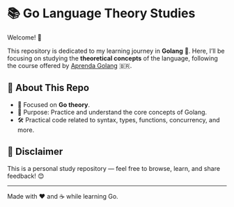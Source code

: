 # 📚 Go Language Theory Studies

Welcome! 👋

This repository is dedicated to my learning journey in **Golang** 🧠. Here, I’ll be focusing on studying the **theoretical concepts** of the language, following the course offered by [Aprenda Golang](https://aprendagolang.com.br/) 🇧🇷.

## 🚀 About This Repo

- 📖 Focused on **Go theory**.
- 🎯 Purpose: Practice and understand the core concepts of Golang.
- 🛠️ Practical code related to syntax, types, functions, concurrency, and more.

## 📌 Disclaimer

This is a personal study repository — feel free to browse, learn, and share feedback! 😊

---

Made with ❤️ and ☕ while learning Go.
